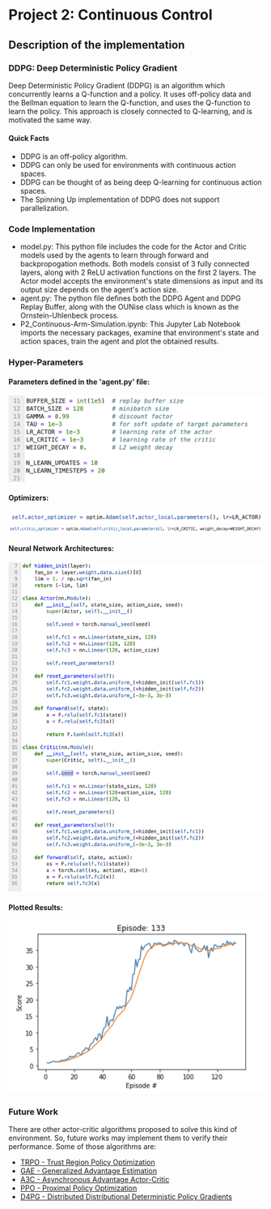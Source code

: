 # Project 2: Continuous Control

## Description of the implementation

### DDPG: Deep Deterministic Policy Gradient

Deep Deterministic Policy Gradient (DDPG) is an algorithm which concurrently learns a Q-function and a policy. It uses off-policy data 
and the Bellman equation to learn the Q-function, and uses the Q-function to learn the policy. This approach is closely connected to Q-learning, 
and is motivated the same way. 

#### Quick Facts
- DDPG is an off-policy algorithm.
- DDPG can only be used for environments with continuous action spaces.
- DDPG can be thought of as being deep Q-learning for continuous action spaces.
- The Spinning Up implementation of DDPG does not support parallelization.

### Code Implementation

- model.py: This python file includes the code for the Actor and Critic models used by the agents to learn through forward and backpropogation methods.
Both models consist of 3 fully connected layers, along with 2 ReLU activation functions on the first 2 layers. The Actor model accepts the environment's 
state dimensions as input and its output size depends on the agent's action size.
- agent.py: The python file defines both the DDPG Agent and DDPG Replay Buffer, along with the OUNise class which is known as the Ornstein-Uhlenbeck process.
- P2_Continuous-Arm-Simulation.ipynb: This Jupyter Lab Notebook imports the necessary packages, examine that environment's state and action spaces, train the agent and plot 
the obtained results.


### Hyper-Parameters

#### Parameters defined in the 'agent.py' file:

![Parameters](images/parameters.png)

#### Optimizers:

![Optimizer](images/optim-actor.png)
![Optimizer](images/optim-critic.png)

#### Neural Network Architectures: 

![Model Architecture](images/model_architecture.png)

#### Plotted Results:

![Plot](images/plot.png)

### Future Work

There are other actor-critic algorithms proposed to solve this kind of environment. So, future works may implement them to verify their performance. 
Some of those algorithms are:  
   * [TRPO - Trust Region Policy Optimization](https://arxiv.org/abs/1502.05477)
   * [GAE - Generalized Advantage Estimation](https://arxiv.org/abs/1506.02438)
   * [A3C - Asynchronous Advantage Actor-Critic](https://arxiv.org/abs/1602.01783)  
   * [PPO - Proximal Policy Optimization](https://arxiv.org/pdf/1707.06347.pdf)
   * [D4PG - Distributed Distributional Deterministic Policy Gradients](https://arxiv.org/pdf/1804.08617.pdf)
